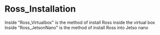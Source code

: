 # Ross_Installation
Inside "Ross_Virtualbox" is the method of install Ross inside the virtual box <br />
Inside "Ross_JetsonNano" is the method of install Ross into Jetso nano
